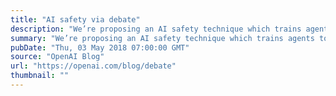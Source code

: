 ```yaml
---
title: "AI safety via debate"
description: "We’re proposing an AI safety technique which trains agents to debate topics with one another, using a human to judge who wins."
summary: "We’re proposing an AI safety technique which trains agents to debate topics with one another, using a human to judge who wins."
pubDate: "Thu, 03 May 2018 07:00:00 GMT"
source: "OpenAI Blog"
url: "https://openai.com/blog/debate"
thumbnail: ""
---
```


